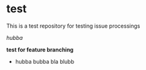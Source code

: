 test
====

This is a test repository for testing issue processings

*hubba*


**test for feature branching**

- hubba bubba  bla blubb
